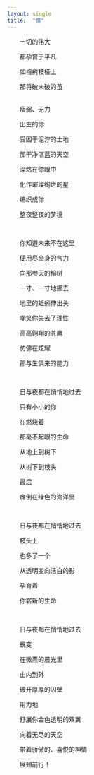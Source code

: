 ```yaml
---
layout: single
title:  "蝶"
---
```


​&emsp;&emsp;一切的伟大

​&emsp;&emsp;都孕育于平凡

​&emsp;&emsp;如榕树枝桠上

​&emsp;&emsp;那将破未破的茧

<br />
​
&emsp;&emsp;瘦弱、无力

​&emsp;&emsp;出生的你

​&emsp;&emsp;受困于泥泞的土地

​&emsp;&emsp;那干净湛蓝的天空

​&emsp;&emsp;深烙在你眼中

​&emsp;&emsp;化作璀璨绚烂的星

​&emsp;&emsp;编织成你

​&emsp;&emsp;整夜整夜的梦境

<br />

​&emsp;&emsp;你知道未来不在这里

​&emsp;&emsp;便用尽全身的气力

​&emsp;&emsp;向那参天的榕树

​&emsp;&emsp;一寸、一寸地挪去

​&emsp;&emsp;地里的蚯蚓伸出头

​&emsp;&emsp;嘲笑你失去了理性

​&emsp;&emsp;高高翱翔的苍鹰

​&emsp;&emsp;仿佛在炫耀

​&emsp;&emsp;那与生俱来的能力

<br />

​&emsp;&emsp;日与夜都在悄悄地过去

​&emsp;&emsp;只有小小的你

​&emsp;&emsp;在燃烧着

​&emsp;&emsp;那毫不起眼的生命

​&emsp;&emsp;从地上到树下

​&emsp;&emsp;从树下到枝头

​&emsp;&emsp;最后

​&emsp;&emsp;瘫倒在绿色的海洋里

<br />

​&emsp;&emsp;日与夜都在悄悄地过去

​&emsp;&emsp;枝头上

​&emsp;&emsp;也多了一个

​&emsp;&emsp;从透明变向洁白的影

​&emsp;&emsp;孕育着

​&emsp;&emsp;你崭新的生命

​ <br />

​&emsp;&emsp;日与夜都在悄悄地过去

​&emsp;&emsp;蜕变

​&emsp;&emsp;在微熹的晨光里

​&emsp;&emsp;由内到外

​&emsp;&emsp;破开厚厚的囚壁

​&emsp;&emsp;用力地

​&emsp;&emsp;舒展你金色透明的双翼

​&emsp;&emsp;向着无尽的天空

​&emsp;&emsp;带着骄傲的、喜悦的神情

​&emsp;&emsp;展翅前行！